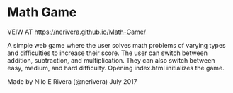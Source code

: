 # Math Game

VEIW AT https://nerivera.github.io/Math-Game/

A simple web game where the user solves math problems of varying types and difficulties to increase their score.
The user can switch between addition, subtraction, and multiplication. They can also switch between easy, medium, and hard difficulty. Opening index.html initializes the game.

Made by Nilo E Rivera (@nerivera) July 2017
